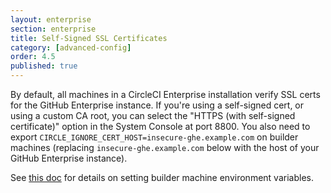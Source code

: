 ```yaml
---
layout: enterprise
section: enterprise
title: Self-Signed SSL Certificates
category: [advanced-config]
order: 4.5
published: true
---
```


By default, all machines in a CircleCI Enterprise installation verify SSL
certs for the GitHub Enterprise instance. If you're using a self-signed cert,
or using a custom CA root, you can select the
"HTTPS (with self-signed certificate)" option in the System Console at port 8800.
You also need to export `CIRCLE_IGNORE_CERT_HOST=insecure-ghe.example.com` on builder machines
(replacing `insecure-ghe.example.com` below with the host of your GitHub Enterprise instance).

See [this doc]({{site.baseurl}}/enterprise/config/) for details on setting builder machine
environment variables.
